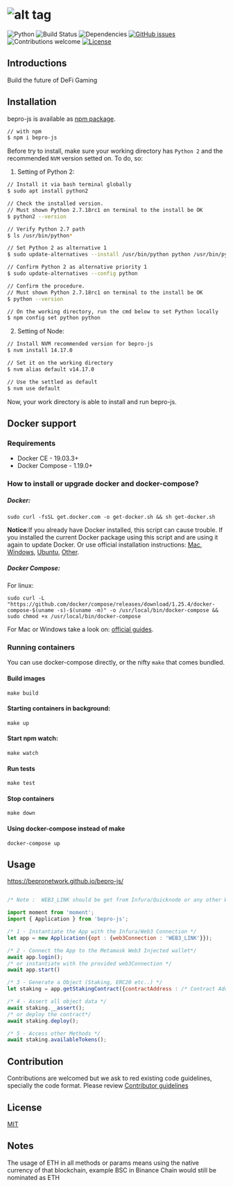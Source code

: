 

![alt tag](https://uploads-ssl.webflow.com/5fc917a7914bf7aa30cae033/5ff4e84c73f45881c8b9cd85_Logo-purple-dark-background-p-500.png)
=========

![Python](https://img.shields.io/badge/python-v2.7+-blue.svg)
![Build Status](https://github.com/bepronetwork/bepro-js/actions/workflows/build.yml/badge.svg
)
![Dependencies](https://img.shields.io/badge/dependencies-up%20to%20date-brightgreen.svg)
[![GitHub issues](https://img.shields.io/github/issues/bepronetwork/bepro-js.svg)](https://GitHub.com/bepronetwork/bepro-js/issues/)
![Contributions welcome](https://img.shields.io/badge/contributions-welcome-orange.svg)
[![License](https://img.shields.io/badge/license-MIT-blue.svg)](https://opensource.org/licenses/MIT)


## Introductions
Build the future of DeFi Gaming

## Installation

bepro-js is available as [npm package](https://www.npmjs.com/package/bepro-js).

```bash
// with npm
$ npm i bepro-js
```

Before try to install, make sure your working directory has `Python 2` and the recommended `NVM` version setted on. To do, so:

1. Setting of Python 2:
```bash
// Install it via bash terminal globally
$ sudo apt install python2

// Check the installed version.
// Must shown Python 2.7.18rc1 on terminal to the install be OK
$ python2 --version

// Verify Python 2.7 path
$ ls /usr/bin/python*

// Set Python 2 as alternative 1
$ sudo update-alternatives --install /usr/bin/python python /usr/bin/python2 1

// Confirm Python 2 as alternative priority 1
$ sudo update-alternatives --config python

// Confirm the procedure.
// Must shown Python 2.7.18rc1 on terminal to the install be OK
$ python --version

// On the working directory, run the cmd below to set Python locally
$ npm config set python python
```

2. Setting of Node:
```bash
// Install NVM recommended version for bepro-js
$ nvm install 14.17.0

// Set it on the working directory
$ nvm alias default v14.17.0

// Use the settled as default
$ nvm use default
```

Now, your work directory is able to install and run bepro-js.

## Docker support

### Requirements

- Docker CE - 19.03.3+
- Docker Compose - 1.19.0+

### How to install or upgrade docker and docker-compose?

##### Docker:

```shell script
sudo curl -fsSL get.docker.com -o get-docker.sh && sh get-docker.sh
```

**Notice**:If you already have Docker installed, this script can cause trouble. If you installed the current Docker package using this script and are using it again to update Docker. Or use official installation instructions: [Mac](https://docs.docker.com/docker-for-mac/install/), [Windows](https://docs.docker.com/docker-for-windows/install/), [Ubuntu](https://docs.docker.com/install/linux/docker-ce/ubuntu/), [Other](https://docs.docker.com/install/#supported-platforms).

##### Docker Compose:

For linux:
```shell script
sudo curl -L "https://github.com/docker/compose/releases/download/1.25.4/docker-compose-$(uname -s)-$(uname -m)" -o /usr/local/bin/docker-compose && sudo chmod +x /usr/local/bin/docker-compose
```
For Mac or Windows take a look on: [official guides](https://docs.docker.com/compose/install/#install-compose).

### Running containers

You can use docker-compose directly, or the nifty ``make`` that comes bundled.


#### Build images

```shell script
make build
```

#### Starting containers in background: 

```shell script
make up
```

#### Start npm watch:

```shell script
make watch
```

#### Run tests

```shell script
make test
```

#### Stop containers

```shell script
make down
```

#### Using docker-compose instead of make

```shell script
docker-compose up
```


## Usage

https://bepronetwork.github.io/bepro-js/

```javascript

/* Note :  WEB3_LINK should be get from Infura/Quicknode or any other Web3 Provider - ETH, BSC, Moonbeam and others are supported */

import moment from 'moment';
import { Application } from 'bepro-js';

/* 1 - Instantiate the App with the Infura/Web3 Connection */
let app = new Application({opt : {web3Connection : 'WEB3_LINK'}});

/* 2 - Connect the App to the Metamask Web3 Injected wallet*/
await app.login();
/* or instantiate with the provided web3Connection */
await app.start()

/* 3 - Generate a Object (Staking, ERC20 etc..) */
let staking = app.getStakingContract({contractAddress : /* Contract Address (optional) */});

/* 4 - Assert all object data */
await staking.__assert();
/* or deploy the contract*/
await staking.deploy();

/* 5 - Access other Methods */
await staking.availableTokens();

```
## Contribution
Contributions are welcomed but we ask to red existing code guidelines, specially the code format. Please review [Contributor guidelines][1]

## License

[MIT](https://choosealicense.com/licenses/mit/)

## Notes

The usage of ETH in all methods or params means using the native currency of that blockchain, example BSC in Binance Chain would still be nominated as ETH

[1]: https://github.com/bepronetwork/bepro-js/blob/master/CONTRIBUTING.md
